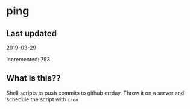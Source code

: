# ping

## Last updated
2019-03-29

Incremented: 753

## What is this??
Shell scripts to push commits to github errday. Throw it on a server and schedule the script with `cron`
